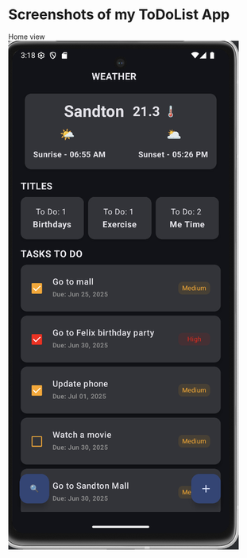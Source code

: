 

# Screenshots of my ToDoList App

Home view ![](https://github.com/NathiGlucode/ToDoListApp/blob/main/Screenshot%202025-06-24%20at%2015.18.57.png)
